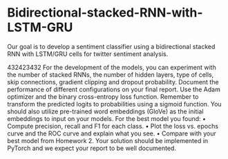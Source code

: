 # Bidirectional-stacked-RNN-with-LSTM-GRU
Our goal is to develop a sentiment classifier using a bidirectional stacked RNN with LSTM/GRU cells for twitter sentiment analysis.


432423432
For
the development of the models, you can experiment with the number of stacked RNNs,
the number of hidden layers, type of cells, skip connections, gradient clipping and dropout
probability. Document the performance of different configurations on your final report.
Use the Adam optimizer and the binary cross-entropy loss function. Remember to transform the predicted logits to probabilities using a sigmoid function. You should also utilize
pre-trained word embeddings (GloVe) as the initial embeddings to input on your models.
For the best model you found:
• Compute precision, recall and F1 for each class.
• Plot the loss vs. epochs curve and the ROC curve and explain what you see.
• Compare with your best model from Homework 2.
Your solution should be implemented in PyTorch and we expect your report to be well
documented.
